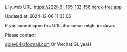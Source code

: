 Lily_web URL: https://222f-61-165-102-156.ngrok-free.app

Updated at: 2024-12-06 11:35:06

If you cannot open this URL, the server might be down.

Please contact: 

goley04@foxmail.com Or Wechat:GL_yeaH